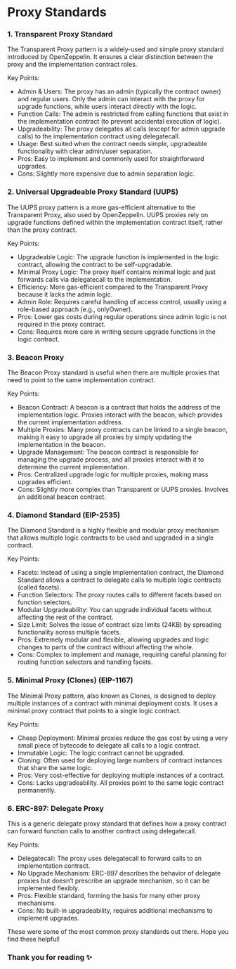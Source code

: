 # Proxy Standards 

### **1. Transparent Proxy Standard**
The Transparent Proxy pattern is a widely-used and simple proxy standard introduced by OpenZeppelin. It ensures a clear distinction between the proxy and the implementation contract roles.

Key Points:

* Admin & Users: The proxy has an admin (typically the contract owner) and regular users. Only the admin can interact with the proxy for upgrade functions, while users interact directly with the logic.
* Function Calls: The admin is restricted from calling functions that exist in the implementation contract (to prevent accidental execution of logic).
* Upgradeability: The proxy delegates all calls (except for admin upgrade calls) to the implementation contract using delegatecall.
* Usage: Best suited when the contract needs simple, upgradeable functionality with clear admin/user separation.
* Pros: Easy to implement and commonly used for straightforward upgrades.
* Cons: Slightly more expensive due to admin separation logic.

### **2. Universal Upgradeable Proxy Standard (UUPS)**
The UUPS proxy pattern is a more gas-efficient alternative to the Transparent Proxy, also used by OpenZeppelin. UUPS proxies rely on upgrade functions defined within the implementation contract itself, rather than the proxy contract.

Key Points:

* Upgradeable Logic: The upgrade function is implemented in the logic contract, allowing the contract to be self-upgradable.
* Minimal Proxy Logic: The proxy itself contains minimal logic and just forwards calls via delegatecall to the implementation.
* Efficiency: More gas-efficient compared to the Transparent Proxy because it lacks the admin logic.
* Admin Role: Requires careful handling of access control, usually using a role-based approach (e.g., onlyOwner).
* Pros: Lower gas costs during regular operations since admin logic is not required in the proxy contract.
* Cons: Requires more care in writing secure upgrade functions in the logic contract.

### 3. **Beacon Proxy**
The Beacon Proxy standard is useful when there are multiple proxies that need to point to the same implementation contract.

Key Points:

* Beacon Contract: A beacon is a contract that holds the address of the implementation logic. Proxies interact with the beacon, which provides the current implementation address.
* Multiple Proxies: Many proxy contracts can be linked to a single beacon, making it easy to upgrade all proxies by simply updating the implementation in the beacon.
* Upgrade Management: The beacon contract is responsible for managing the upgrade process, and all proxies interact with it to determine the current implementation.
* Pros: Centralized upgrade logic for multiple proxies, making mass upgrades efficient.
* Cons: Slightly more complex than Transparent or UUPS proxies. Involves an additional beacon contract.

### **4. Diamond Standard (EIP-2535)**
The Diamond Standard is a highly flexible and modular proxy mechanism that allows multiple logic contracts to be used and upgraded in a single contract.

Key Points:

* Facets: Instead of using a single implementation contract, the Diamond Standard allows a contract to delegate calls to multiple logic contracts (called facets).
* Function Selectors: The proxy routes calls to different facets based on function selectors.
* Modular Upgradeability: You can upgrade individual facets without affecting the rest of the contract.
* Size Limit: Solves the issue of contract size limits (24KB) by spreading functionality across multiple facets.
* Pros: Extremely modular and flexible, allowing upgrades and logic changes to parts of the contract without affecting the whole.
* Cons: Complex to implement and manage, requiring careful planning for routing function selectors and handling facets.

### **5. Minimal Proxy (Clones) (EIP-1167)**
The Minimal Proxy pattern, also known as Clones, is designed to deploy multiple instances of a contract with minimal deployment costs. It uses a minimal proxy contract that points to a single logic contract.

Key Points:

* Cheap Deployment: Minimal proxies reduce the gas cost by using a very small piece of bytecode to delegate all calls to a logic contract.
* Immutable Logic: The logic contract cannot be upgraded.
* Cloning: Often used for deploying large numbers of contract instances that share the same logic.
* Pros: Very cost-effective for deploying multiple instances of a contract.
* Cons: Lacks upgradeability. All proxies point to the same logic contract permanently.

### **6. ERC-897: Delegate Proxy**
This is a generic delegate proxy standard that defines how a proxy contract can forward function calls to another contract using delegatecall.

Key Points:

* Delegatecall: The proxy uses delegatecall to forward calls to an implementation contract.
* No Upgrade Mechanism: ERC-897 describes the behavior of delegate proxies but doesn’t prescribe an upgrade mechanism, so it can be implemented flexibly.
* Pros: Flexible standard, forming the basis for many other proxy mechanisms.
* Cons: No built-in upgradeability, requires additional mechanisms to implement upgrades.

These were some of the most common proxy standards out there. Hope you find these helpful!

### Thank you for reading ✨
